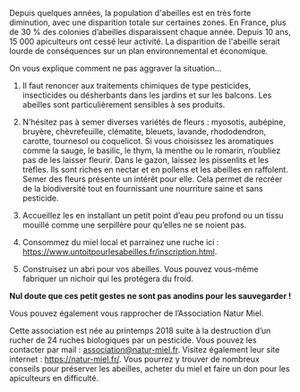 Depuis quelques années, la population d'abeilles est en très forte diminution, avec une disparition totale sur certaines zones. En France, plus de 30 % des colonies d’abeilles disparaissent chaque année. Depuis 10 ans, 15 000 apiculteurs ont cessé leur activité. La disparition de l'abeille serait lourde de conséquences sur un plan environnemental et économique.

On vous explique comment ne pas aggraver la situation...

1. Il faut renoncer aux traitements chimiques de type pesticides, insecticides ou désherbants dans les jardins et sur les balcons. Les abeilles sont particulièrement sensibles à ses produits.

2. N’hésitez pas à semer diverses variétés de fleurs : myosotis, aubépine, bruyère, chèvrefeuille, clématite, bleuets, lavande, rhododendron, carotte, tournesol ou coquelicot. Si vous choisissez les aromatiques comme la sauge, le basilic, le thym, la menthe ou le romarin, n’oubliez pas de les laisser fleurir. Dans le gazon, laissez les pissenlits et les trèfles. Ils sont riches en nectar et en pollens et les abeilles en raffolent. Semer des fleurs présente un intérêt pour elle. Cela permet de recréer de la biodiversité tout en fournissant une nourriture saine et sans pesticide.

3. Accueillez les en installant un petit point d’eau peu profond ou un tissu mouillé comme une serpillère pour qu’elles ne se noient pas.

4. Consommez du miel local et parrainez une ruche ici : https://www.untoitpourlesabeilles.fr/inscription.html.

5. Construisez un abri pour vos abeilles. Vous pouvez vous-même fabriquer un nichoir qui les protégera du froid.

**Nul doute que ces petit gestes ne sont pas anodins pour les sauvegarder !**

Vous pouvez également vous rapprocher de l’Association Natur Miel.

Cette association est née au printemps 2018 suite à la destruction d’un rucher de 24 ruches biologiques par un pesticide. Vous pouvez les contacter par mail : association@natur-miel.fr. Visitez également leur site internet : https://natur-miel.fr/. Vous pourrez y trouver de nombreux conseils pour préserver les abeilles, acheter du miel et faire un don pour les apiculteurs en difficulté.
